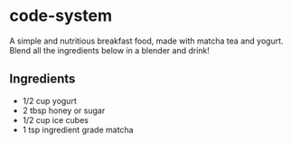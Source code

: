 # code-system
<p>A simple and nutritious breakfast food, made with matcha tea and yogurt. Blend all the ingredients below in a blender and drink!</p>
<h2>Ingredients</h2>
<ul>
<li> 1/2 cup yogurt </li>
<li> 2 tbsp honey or sugar </li>
<li> 1/2 cup ice cubes </li>
<li> 1 tsp ingredient grade matcha </li>
</ul>
